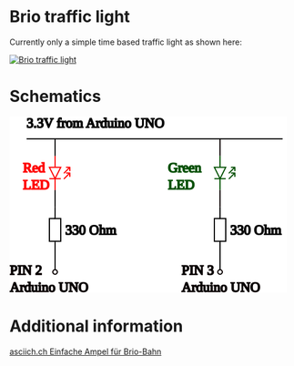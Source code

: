 # Brio traffic light

Currently only a simple time based traffic light as shown here:

[![Brio traffic light](https://img.youtube.com/vi/XHt1TaNC6bQ0.jpg)](https://www.youtube.com/watch?v=XHt1TaNC6bQ)

# Schematics

![](brio_traffic_light_schematics.svg)

# Additional information

[asciich.ch Einfache Ampel für Brio-Bahn](https://asciich.ch/wordpress/einfache-ampel-fuer-brio-bahn/)
